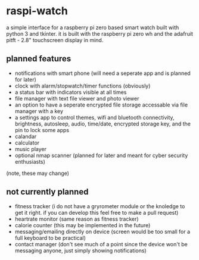 # raspi-watch
a simple interface for a raspberry pi zero based smart watch built with python 3 and tkinter. it is built with the raspberry pi zero wh and the adafruit pitft - 2.8" touchscreen display in mind. 

## planned features
- notifications with smart phone (will need a seperate app and is planned for later)
- clock with alarm/stopwatch/timer functions (obviously)
- a status bar with indicators visible at all times
- file manager with text file viewer and photo viewer
- an option to have a seperate encrypted file storage accessable via file manager with a key
- a settings app to control themes, wifi and bluetooth connectivity, brightness, autosleep, audio, time/date, encrypted storage key, and the pin to lock some apps
- calandar
- calculator
- music player
- optional nmap scanner (planned for later and meant for cyber security enthusiasts)

(note, these may change)

## not currently planned
- fitness tracker (i do not have a gryrometer module or the knoledge to get it right. if you can develop this feel free to make a pull request)
- heartrate monitor (same reason as fitness tracker)
- calorie counter (this may be implemented in the future)
- messaging/emailing directly on device (screen would be too small for a full keyboard to be practical)
- contact manager (don't see much of a point since the device won't be messaging anyone, just simply showing notifications)
